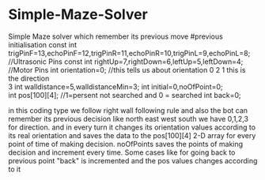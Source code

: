 # Simple-Maze-Solver
Simple Maze solver which remember its previous move
#previous initialisation
const int trigPinF=13,echoPinF=12,trigPinR=11,echoPinR=10,trigPinL=9,echoPinL=8; //Ultrasonic Pins
const int rightUp=7,rightDown=6,leftUp=5,leftDown=4;                             //Motor Pins 
int orientation=0;  //this tells us about orientation                                               0
                                                                                                 2     1  this is the direction                 
                                                                                                    3
int walldistance=5,walldistanceMin=3;
int initial=0,noOfPoint=0;         
int pos[100][4];                              //1=persent not searched and 0 = searched
int back=0;

in this coding type we follow right wall following rule and also the bot can remember its previous decision
like north east west south we have 0,1,2,3 for direction.
and in every turn it changes its orientation values according to its real orientation and saves the data to the pos[100][4]
2-D array for every point of time of making decision.
noOfPoints saves the points of making decision and increment every time.
Some cases like for going back to previous point "back" is incremented and the pos values changes according to it
